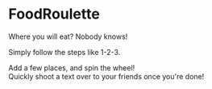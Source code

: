# FoodRoulette

Where you will eat? Nobody knows!

Simply follow the steps like 1-2-3.

Add a few places, and spin the wheel!
<br>
Quickly shoot a text over to your friends once you're done!
